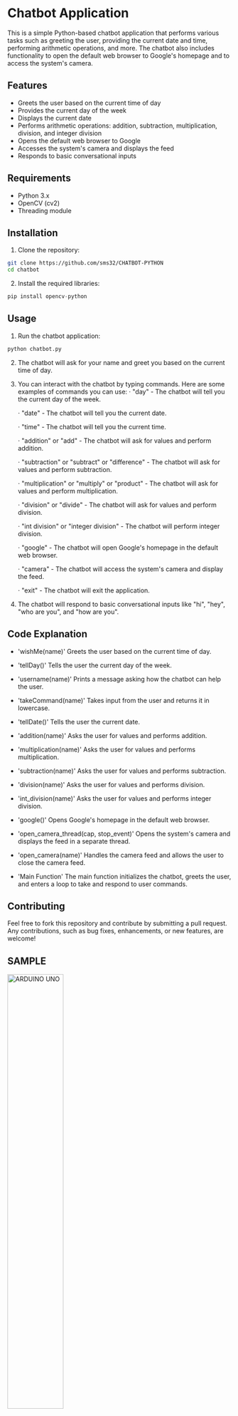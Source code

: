 # Chatbot Application

This is a simple Python-based chatbot application that performs various tasks such as greeting the user, providing the current date and time, performing arithmetic operations, and more. The chatbot also includes functionality to open the default web browser to Google's homepage and to access the system's camera.

## Features

- Greets the user based on the current time of day
- Provides the current day of the week
- Displays the current date
- Performs arithmetic operations: addition, subtraction, multiplication, division, and integer division
- Opens the default web browser to Google
- Accesses the system's camera and displays the feed
- Responds to basic conversational inputs

## Requirements

- Python 3.x
- OpenCV (cv2)
- Threading module

## Installation

1. Clone the repository:

```bash
git clone https://github.com/sms32/CHATBOT-PYTHON
cd chatbot
```

2. Install the required libraries:

```python
pip install opencv-python
```

## Usage
1. Run the chatbot application:
   
```python
python chatbot.py
```

2.  The chatbot will ask for your name and greet you based on the current time of day.

3.  You can interact with the chatbot by typing commands. Here are some examples of commands you can use:
     ·  "day" - The chatbot will tell you the current day of the week.

     ·  "date" - The chatbot will tell you the current date.
   
     ·  "time" - The chatbot will tell you the current time.
   
     ·  "addition" or "add" - The chatbot will ask for values and perform addition.
   
     ·  "subtraction" or "subtract" or "difference" - The chatbot will ask for values and perform subtraction.
   
   
     ·  "multiplication" or "multiply" or "product" - The chatbot will ask for values and perform multiplication.
   
     ·  "division" or "divide" - The chatbot will ask for values and perform division.
   
     ·  "int division" or "integer division" - The chatbot will perform integer division.
   
     ·  "google" - The chatbot will open Google's homepage in the default web browser.
   
     ·  "camera" - The chatbot will access the system's camera and display the feed.
   
     ·  "exit" - The chatbot will exit the application.

4. The chatbot will respond to basic conversational inputs like "hi", "hey", "who are you", and "how are you".

## Code Explanation
- 'wishMe(name)'
   Greets the user based on the current time of day.

- 'tellDay()'
   Tells the user the current day of the week.

- 'username(name)'
   Prints a message asking how the chatbot can help the user.

- 'takeCommand(name)'
   Takes input from the user and returns it in lowercase.

- 'tellDate()'
Tells the user the current date.

- 'addition(name)'
   Asks the user for values and performs addition.

- 'multiplication(name)'
   Asks the user for values and performs multiplication.

- 'subtraction(name)'
   Asks the user for values and performs subtraction.

- 'division(name)'
   Asks the user for values and performs division.

- 'int_division(name)'
   Asks the user for values and performs integer division.

- 'google()'
   Opens Google's homepage in the default web browser.

- 'open_camera_thread(cap, stop_event)'
   Opens the system's camera and displays the feed in a separate thread.

- 'open_camera(name)'
   Handles the camera feed and allows the user to close the camera feed.

- 'Main Function'
   The main function initializes the chatbot, greets the user, and enters a loop to take and respond to user commands.

## Contributing
Feel free to fork this repository and contribute by submitting a pull request. Any contributions, such as bug fixes, enhancements, or new features, are welcome!


## SAMPLE

<img src="https://github.com/sms32/CHATBOT-PYTHON/assets/153702953/51f902f1-b778-4362-8b57-d18910a2efe7" alt="ARDUINO UNO"  width="50%">
<br>
<img src="https://github.com/sms32/CHATBOT-PYTHON/assets/153702953/85ddb439-91ea-482e-a82d-8eebda88a3ca" alt="ARDUINO UNO"  width="50%">

